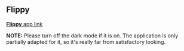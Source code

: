 ## Flippy ##

[**Flippy** app link](https://flippy-c2572.web.app) 

**NOTE:** Please turn off the dark mode if it is on. The application is only partially adapted for it, so it's really far from satisfactory looking.